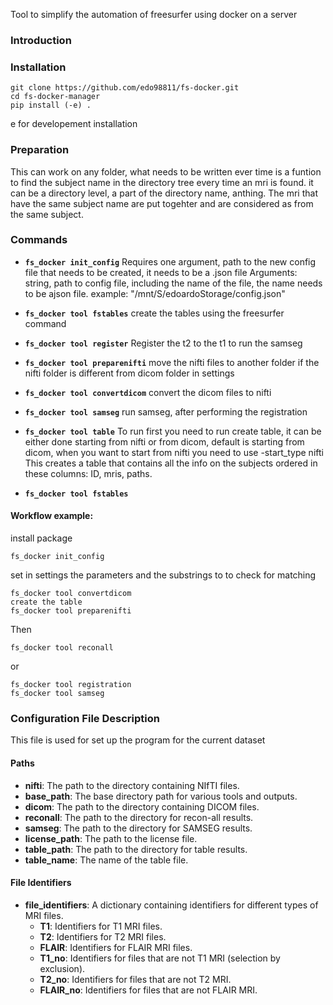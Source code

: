 
Tool to simplify the automation of freesurfer using docker on a server
### Introduction


### Installation 
```
git clone https://github.com/edo98811/fs-docker.git
cd fs-docker-manager
pip install (-e) .

```
e for developement installation 

### Preparation 
This can work on any folder, what needs to be written ever time is a funtion to find the subject name in the directory tree every time an mri is found. it can be a directory level, a part of the directory name, anthing. The mri that have the same subject name are put togehter and are considered as from the same subject. 


### Commands 

 - **`fs_docker init_config`** Requires one argument, path to the new config file that needs to be created, it needs to be a .json file
Arguments: string, path to config file, including the name of the file, the name needs to be ajson file. example: "/mnt/S/edoardoStorage/config.json"

- **`fs_docker tool fstables`** create the tables using the freesurfer command 

- **`fs_docker tool register`**  Register the t2 to the t1 to run the samseg

- **`fs_docker tool preparenifti`**  move the nifti files to another folder if the nifti folder is different from dicom folder in settings

- **`fs_docker tool convertdicom`**  convert the dicom files to nifti

- **`fs_docker tool samseg`** run samseg, after performing the registration 

- **`fs_docker tool table`**  To run first you need to run create table, it can be either done starting from nifti or from dicom, default is starting from dicom, when you want to start from nifti you need to use -start_type nifti
This creates a table that contains all the info on the subjects ordered in these columns: 
ID, mris, paths. 


- **`fs_docker tool fstables`** 

#### Workflow example: 
install package 

```
fs_docker init_config
```
set in settings the parameters and the substrings to to check for matching

```
fs_docker tool convertdicom
create the table
fs_docker tool preparenifti
```
Then
```
fs_docker tool reconall 
```
or 
```
fs_docker tool registration 
fs_docker tool samseg
```




### Configuration File Description
This file is used for set up the program for the current dataset

#### Paths

- **nifti**: The path to the directory containing NIfTI files.
- **base_path**: The base directory path for various tools and outputs.
- **dicom**: The path to the directory containing DICOM files.
- **reconall**: The path to the directory for recon-all results.
- **samseg**: The path to the directory for SAMSEG results.
- **license_path**: The path to the license file.
- **table_path**: The path to the directory for table results.
- **table_name**: The name of the table file.

#### File Identifiers

- **file_identifiers**: A dictionary containing identifiers for different types of MRI files.
  - **T1**: Identifiers for T1 MRI files.
  - **T2**: Identifiers for T2 MRI files.
  - **FLAIR**: Identifiers for FLAIR MRI files.
  - **T1_no**: Identifiers for files that are not T1 MRI (selection by exclusion).
  - **T2_no**: Identifiers for files that are not T2 MRI.
  - **FLAIR_no**: Identifiers for files that are not FLAIR MRI.




